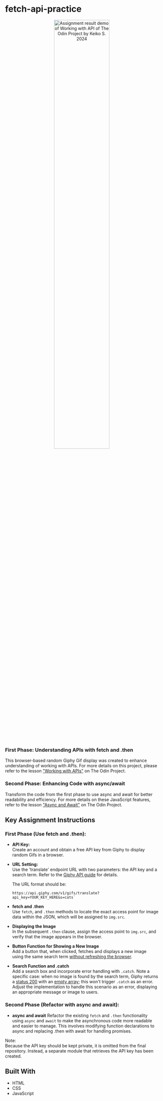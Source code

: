# fetch-api-practice
<div align="center">
    <img src="working-with-api-the-odin-project-assignment-demo-k-belltree-2024.gif" alt="Assignment result demo of Working with API of The Odin Project by Keiko S. 2024" width=60% height=^0%>
</div>

<br>

### First Phase: Understanding APIs with fetch and .then
This browser-based random Giphy Gif display was created to enhance understanding of working with APIs. For more details on this project, please refer to the lesson ["Working with APIs"](https://www.theodinproject.com/lessons/node-path-javascript-working-with-apis#fetching-data) on The Odin Project.

### Second Phase: Enhancing Code with async/await
Transform the code from the first phase to use async and await for better readability and efficiency. For more details on these JavaScript features, refer to the lesson ["Async and Await"](https://www.theodinproject.com/lessons/node-path-javascript-async-and-await) on The Odin Project.

## Key Assignment Instructions

### First Phase (Use fetch and .then): 

- **API Key:**<br>
    Create an account and obtain a free API key from Giphy to display random Gifs in a browser.

- **URL Setting:**<br>
    Use the 'translate' endpoint URL with two parameters: the API key and a search term. Refer to the [Giphy API guide](https://developers.giphy.com/docs/api/endpoint/#translate) for details.
    
    The URL format should be: 
    ```
    https://api.giphy.com/v1/gifs/translate?api_key=YOUR_KEY_HERE&s=cats`
    ```
- **fetch and .then**<br>
    Use `fetch`, and `.then` methods to locate the exact access point for image data within the JSON, which will be assigned to `img.src`. 

- **Displaying the Image**<br>
    In the subsequent `.then` clause, assign the access point to `img.src`, and verify that the image appears in the browser.

- **Button Function for Showing a New Image**<br>
    Add a button that, when clicked, fetches and displays a new image using the same search term <u>without refreshing the browser</u>.

- **Search Function and .catch**<br>
    Add a search box and incorporate error handling with `.catch`. Note a specific case: when no image is found by the search term, Giphy returns a <u>status 200</u> with an <u>empty array</u>; this won't trigger `.catch` as an error. Adjust the implementation to handle this scenario as an error, displaying an appropriate message or image to users.

### Second Phase (Refactor with async and await):

- **async and await**
    Refactor the existing `fetch` and `.then` functionality using `async` and `await` to make the asynchronous code more readable and easier to manage. This involves modifying function declarations to async and replacing .then with await for handling promises.
    
Note: <br>
Because the API key should be kept private, it is omitted from the final repository. Instead, a separate module that retrieves the API key has been created.

## Built With

- HTML
- CSS
- JavaScript

